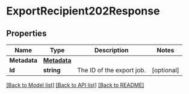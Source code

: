 # ExportRecipient202Response

## Properties

Name | Type | Description | Notes
------------ | ------------- | ------------- | -------------
**Metadata** | [**Metadata**](Metadata.md) |  |
**Id** | **string** | The ID of the export job. |[optional] 

[[Back to Model list]](../README.md#documentation-for-models) [[Back to API list]](../README.md#documentation-for-api-endpoints) [[Back to README]](../README.md)


